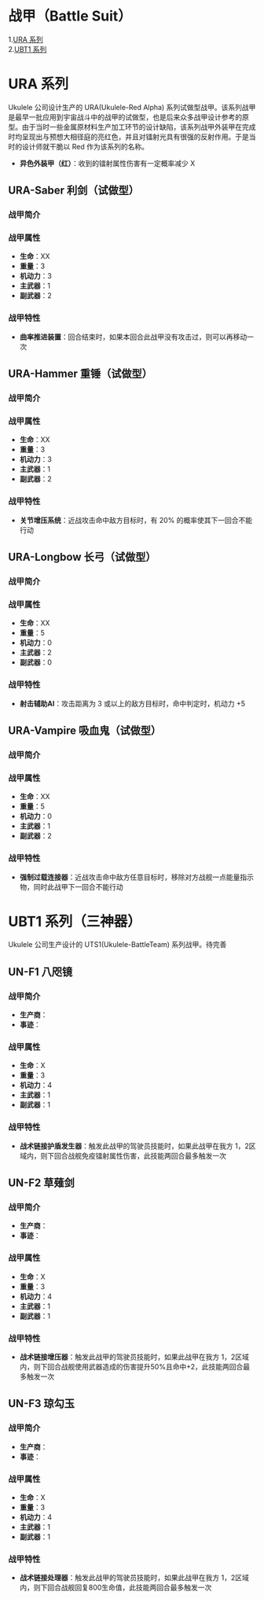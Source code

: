 # 战甲（Battle Suit） 
1.[URA 系列](#ura-系列)  
2.[UBT1 系列](#ubt1-系列三神器)
# URA 系列
Ukulele 公司设计生产的 URA(Ukulele-Red Alpha) 系列试做型战甲。该系列战甲是最早一批应用到宇宙战斗中的战甲的试做型，也是后来众多战甲设计参考的原型。由于当时一些金属原材料生产加工环节的设计缺陷，该系列战甲外装甲在完成时均呈现出与预想大相径庭的亮红色，并且对镭射光具有很强的反射作用。于是当时的设计师就干脆以 Red 作为该系列的名称。  
- **异色外装甲（红）**：收到的镭射属性伤害有一定概率减少 X 
## URA-Saber 利剑（试做型）
### 战甲简介

### 战甲属性
- **生命**：XX    
- **重量**：3   
- **机动力**：3  
- **主武器**：1  
- **副武器**：2      
  
### 战甲特性
- **曲率推进装置**：回合结束时，如果本回合此战甲没有攻击过，则可以再移动一次

## URA-Hammer 重锤（试做型）
### 战甲简介
### 战甲属性
- **生命**：XX   
- **重量**：3 
- **机动力**：3
- **主武器**：1
- **副武器**：2       

### 战甲特性
- **关节增压系统**：近战攻击命中敌方目标时，有 20% 的概率使其下一回合不能行动

## URA-Longbow 长弓（试做型）
### 战甲简介 
### 战甲属性
- **生命**：XX   
- **重量**：5   
- **机动力**：0   
- **主武器**：2   
- **副武器**：0       

### 战甲特性
- **射击辅助AI**：攻击距离为 3 或以上的敌方目标时，命中判定时，机动力 +5

## URA-Vampire 吸血鬼（试做型）
### 战甲简介
### 战甲属性
- **生命**：XX   
- **重量**：5   
- **机动力**：0  
- **主武器**：1  
- **副武器**：2        

### 战甲特性
- **强制过载连接器**：近战攻击命中敌方任意目标时，移除对方战舰一点能量指示物，同时此战甲下一回合不能行动

# UBT1 系列（三神器）
Ukulele 公司生产设计的 UTS1(Ukulele-BattleTeam) 系列战甲。待完善

## UN-F1 八咫镜
### 战甲简介
- **生产商**：
- **事迹**：

### 战甲属性
- **生命**：X   
- **重量**：3   
- **机动力**：4  
- **主武器**：1  
- **副武器**：1        

### 战甲特性
- **战术链接护盾发生器**：触发此战甲的驾驶员技能时，如果此战甲在我方 1，2区域内，则下回合战舰免疫镭射属性伤害，此技能两回合最多触发一次
 
## UN-F2 草薙剑
### 战甲简介
- **生产商**：
- **事迹**：

### 战甲属性
- **生命**：X     
- **重量**：3     
- **机动力**：4    
- **主武器**：1    
- **副武器**：1         

### 战甲特性
- **战术链接增压器**：触发此战甲的驾驶员技能时，如果此战甲在我方 1，2区域内，则下回合战舰使用武器造成的伤害提升50%且命中+2，此技能两回合最多触发一次
 
## UN-F3 琼勾玉
### 战甲简介
- **生产商**：
- **事迹**：

### 战甲属性
- **生命**：X     
- **重量**：3     
- **机动力**：4    
- **主武器**：1    
- **副武器**：1         

### 战甲特性
- **战术链接处理器**：触发此战甲的驾驶员技能时，如果此战甲在我方 1，2区域内，则下回合战舰回复800生命值，此技能两回合最多触发一次

